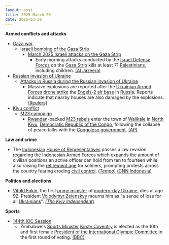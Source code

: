 ```yaml
---
layout: post
title: 2025 March 20
date: 2025-03-20
---
```



**Armed conflicts and attacks**

* [Gaza war](https://en.wikipedia.org/wiki/Gaza_war "Gaza war")
  + [Israeli bombing of the Gaza Strip](https://en.wikipedia.org/wiki/Israeli_bombing_of_the_Gaza_Strip "Israeli bombing of the Gaza Strip")
    - [March 2025 Israeli attacks on the Gaza Strip](https://en.wikipedia.org/wiki/March_2025_Israeli_attacks_on_the_Gaza_Strip "March 2025 Israeli attacks on the Gaza Strip")
      * Early morning attacks conducted by the [Israel Defense Forces](https://en.wikipedia.org/wiki/Israel_Defense_Forces "Israel Defense Forces") on the [Gaza Strip](https://en.wikipedia.org/wiki/Gaza_Strip "Gaza Strip") kills at least 71 [Palestinians](https://en.wikipedia.org/wiki/Palestinians "Palestinians"), including children. [(Al Jazeera)](https://www.aljazeera.com/news/liveblog/2025/3/20/live-israel-kills-70-in-gaza-netanyahu-warns-of-fierce-war-expanding)
* [Russian invasion of Ukraine](https://en.wikipedia.org/wiki/Russian_invasion_of_Ukraine "Russian invasion of Ukraine")
  + [Attacks in Russia during the Russian invasion of Ukraine](https://en.wikipedia.org/wiki/Attacks_in_Russia_during_the_Russian_invasion_of_Ukraine "Attacks in Russia during the Russian invasion of Ukraine")
    - Massive explosions are reported after the [Ukrainian Armed Forces](https://en.wikipedia.org/wiki/Ukrainian_Armed_Forces "Ukrainian Armed Forces") [drone strike](https://en.wikipedia.org/wiki/Drone_warfare "Drone warfare") the [Engels-2 air base](https://en.wikipedia.org/wiki/Engels-2_air_base "Engels-2 air base") in [Russia](https://en.wikipedia.org/wiki/Russia "Russia"). Reports indicate that nearby houses are also damaged by the explosions. [(Reuters)](https://www.reuters.com/world/europe/ukraine-attacked-airfield-near-engels-strategic-bomber-base-russian-officials-2025-03-20/)
* [Kivu conflict](https://en.wikipedia.org/wiki/Kivu_conflict "Kivu conflict")
  + [M23 campaign](https://en.wikipedia.org/wiki/M23_campaign_%282022%E2%80%93present%29 "M23 campaign (2022–present)")
    - [Rwandan](https://en.wikipedia.org/wiki/Rwanda "Rwanda")-backed [M23 rebels](https://en.wikipedia.org/wiki/March_23_Movement "March 23 Movement") enter the town of [Walikale](https://en.wikipedia.org/wiki/Walikale "Walikale") in [North Kivu](https://en.wikipedia.org/wiki/North_Kivu "North Kivu"), [Democratic Republic of the Congo](https://en.wikipedia.org/wiki/Democratic_Republic_of_the_Congo "Democratic Republic of the Congo"), following the collapse of peace talks with the [Congolese government](https://en.wikipedia.org/wiki/Government_of_the_Democratic_Republic_of_the_Congo "Government of the Democratic Republic of the Congo"). [(AP)](https://apnews.com/article/congo-m23-walikale-rwanda-9b0be4acf33ef42b0c7b5d1dcfa9a6c5)

**Law and crime**

* The [Indonesian](https://en.wikipedia.org/wiki/Indonesia "Indonesia") [House of Representatives](https://en.wikipedia.org/wiki/House_of_Representatives_%28Indonesia%29 "House of Representatives (Indonesia)") passes a law revision regarding the [Indonesian Armed Forces](https://en.wikipedia.org/wiki/Indonesian_Armed_Forces "Indonesian Armed Forces") which expands the amount of civilian positions an active officer can hold from ten to fourteen while also raising the [retirement age](https://en.wikipedia.org/wiki/Retirement_age "Retirement age") for soldiers, prompting protests across the country fearing eroding [civil control](https://en.wikipedia.org/wiki/Civil_control_of_the_military "Civil control of the military"). [(*Tempo*)](https://www.tempo.co/politik/breaking-news-dpr-sahkan-ruu-tni-1221991) [(CNN Indonesia)](https://www.cnnindonesia.com/nasional/20250320074411-32-1210920/dpr-resmi-sahkan-ruu-tni-jadi-undang-undang)

**Politics and elections**

* [Vitold Fokin](https://en.wikipedia.org/wiki/Vitold_Fokin "Vitold Fokin"), the first [prime minister](https://en.wikipedia.org/wiki/Prime_Minister_of_Ukraine "Prime Minister of Ukraine") of [modern-day Ukraine](https://en.wikipedia.org/wiki/Ukraine "Ukraine"), dies at age 92. President [Volodymyr Zelenskyy](https://en.wikipedia.org/wiki/Volodymyr_Zelenskyy "Volodymyr Zelenskyy") mourns him as "a sense of loss for all [Ukrainians](https://en.wikipedia.org/wiki/Ukrainians "Ukrainians")". [(*The Kyiv Independent*)](https://kyivindependent.com/ukraines-first-prime-minister-vitold-fokin-dies/)

**Sports**

* [144th IOC Session](https://en.wikipedia.org/wiki/144th_IOC_Session "144th IOC Session")
  + Zimbabwe's [Sports Minister](https://en.wikipedia.org/wiki/Ministry_of_Youth%2C_Sport%2C_Arts_and_Recreation_%28Zimbabwe%29 "Ministry of Youth, Sport, Arts and Recreation (Zimbabwe)") [Kirsty Coventry](https://en.wikipedia.org/wiki/Kirsty_Coventry "Kirsty Coventry") is elected as the 10th and first female [President of the International Olympic Committee](https://en.wikipedia.org/wiki/President_of_the_International_Olympic_Committee "President of the International Olympic Committee") in the first round of voting. [(BBC)](https://www.bbc.co.uk/sport/olympics/articles/cy4v91e3e1wo)

